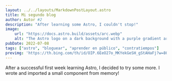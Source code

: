 ```yaml
---
layout: ../../layouts/MarkdownPostLayout.astro
title: Mi segundo blog
author: Autor #2
description: "After learning some Astro, I couldn't stop!"
image:
    url: "https://docs.astro.build/assets/arc.webp"
    alt: "The Astro logo on a dark background with a purple gradient arc."
pubDate: 2022-07-08
tags: ["astro", "bloguear", "aprender en público", "contratiempos"]
previmg: 'https://th.bing.com/th/id/OIP.6EeO27o_MKYekGeSH_gStAHaFj?w=800&h=600&rs=1&pid=ImgDetMain'
---
```

After a successful first week learning Astro, I decided to try some more. I wrote and imported a small component from memory!